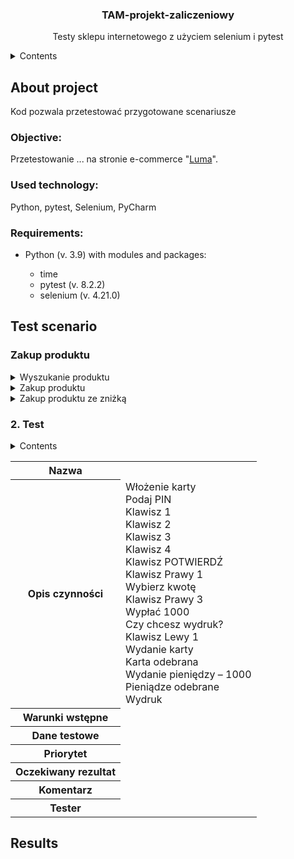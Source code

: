 <h3 align="center">TAM-projekt-zaliczeniowy</h3>
<p align="center">Testy sklepu internetowego z użyciem selenium i pytest</p>


<details>
  <summary>Contents</summary>
  <ol>
    <li><a href="#About-project">About project</a>
      <ul>
        <li><a href="#Objective">Objective</a></li>
        <li><a href="#Used-technology">Used technology</a></li>
        <li><a href="#Requirements">Requirements</a></li>
      </ul>
    </li>
    <li><a href="#Test-scenario">Test scenario</a>
      <ul>
        <li><a href="#Zakup-produktu">Zakup produktu</a></li>
        <li><a href="#2.Test">2.Test</a></li>
      </ul>
    </li>
    <li><a href="#Results">Results</a></li>
  </ol>
</details>

## About project
Kod pozwala przetestować przygotowane scenariusze


### Objective:
Przetestowanie ... na stronie e-commerce "[Luma](https://magento.softwaretestingboard.com/)".


### Used technology:
Python, pytest, Selenium, PyCharm


### Requirements:
<ul>
  <li>Python (v. 3.9) with modules and packages: </li>
  <ul>
    <li>time</li>
    <li>pytest (v. 8.2.2)</li>
    <li>selenium (v. 4.21.0)</li>
  </ul>
</ul>


## Test scenario

### Zakup produktu
<details>
  <summary>Wyszukanie produktu</summary>
<table>
  <tr>
    <th>Nazwa</th>
    <td>Wyszukanie produktu</td>
  </tr>
  <tr>
    <th>Opis czynności</th>
    <td>
      Wprowadzenie nazwy produktu do paska wyszkiwania <br>
      Zatwierdzenie wyszukiwania <br>
      Kliknięcie w nazwę na karcie produktu <br>
    </td>
  </tr>
  <tr>
    <th>Warunki wstępne</th>
    <td>Na stronie sklepu: https://magento.softwaretestingboard.com/ </td>
  </tr>
  <tr>
    <th>Dane testowe</th>
    <td>Nazwa produktu: "Rival Field Messenger"</td>
  </tr>
  <tr>
    <th>Priorytet</th>
    <td>Ważny</td>
  </tr>
  <tr>
    <th>Oczekiwany rezultat</th>
    <td>Strona produktu z nazwą produktu w tytule</td>
  </tr>
  <tr>
    <th>Komentarz</th>
    <td>Test zakończony pomyślnie.</td>
  </tr>
  <tr>
    <th>Tester</th>
    <td></td>
  </tr>
</table>
</details>


<details>
  <summary>Zakup produktu</summary>
<table>
  <tr>
    <th>Nazwa</th>
    <td>Zakup produktu</td>
  </tr>
  <tr>
    <th>Opis czynności</th>
    <td>
      Kiknięcie w przycisk "Add to Cart" <br>
      Kliknięcie w ikonę koszyka <br>
      Klinięcie w przycisk "Proceed to Checkout" <br>
      Uzupełnienie pól: email, first name, last name, telephone poprawnymi danymi <br>
      Wybranie z listy country: Poland <br>
      Wybranie z listy region pierwszej poprawnej opcji <br>
      Uzupełnienie pól: city, postcode, street poprawnymi danymi <br>
      Kliknięcie w przycisk "Next" <br>
      Kliknięcie w przycisk "Place Order"
    </td>
  </tr>
  <tr>
    <th>Warunki wstępne</th>
    <td>Na stronie produktu: https://magento.softwaretestingboard.com/rival-field-messenger.html </td>
  </tr>
  <tr>
    <th>Dane testowe</th>
    <td>
      email = "user@email.not" <br>
      f_name = "User" <br>
      l_name = "Name" <br>
      street = "Street" <br>
      city = "City" <br>
      zip_code = "12-345" <br>
      country = "PL" <br>
      phone = "123456789"
    </td>
  </tr>
  <tr>
    <th>Priorytet</th>
    <td>Ważny</td>
  </tr>
  <tr>
    <th>Oczekiwany rezultat</th>
    <td>Pojawi się informacja o zakupie produktu oraz numer zamówienia</td>
  </tr>
  <tr>
    <th>Komentarz</th>
    <td>Test zakończony pomyślnie. Czas oczekiwania na załadowanie się pewnych elementów może się zmieniać.</td>
  </tr>
  <tr>
    <th>Tester</th>
    <td></td>
  </tr>
</table>
</details>


<details>
  <summary>Zakup produktu ze zniżką</summary>
<table>
  <tr>
    <th>Nazwa</th>
    <td>Zakup produktu ze zniżką</td>
  </tr>
  <tr>
    <th>Opis czynności</th>
    <td>
      ...
    </td>
  </tr>
  <tr>
    <th>Warunki wstępne</th>
    <td></td>
  </tr>
  <tr>
    <th>Dane testowe</th>
    <td>
      ... dane użytkownika
      Kod promocyjny: "20poff"<br>
    </td>
  </tr>
  <tr>
    <th>Priorytet</th>
    <td></td>
  </tr>
  <tr>
    <th>Oczekiwany rezultat</th>
    <td></td>
  </tr>
  <tr>
    <th>Komentarz</th>
    <td></td>
  </tr>
  <tr>
    <th>Tester</th>
    <td></td>
  </tr>
</table>
</details>


### 2. Test
<details>
  <summary>Contents</summary>

</details>
<table>
  <tr>
    <th>Nazwa</th>
    <td></td>
  </tr>
  <tr>
    <th>Opis czynności</th>
    <td>
Włożenie karty<br>
Podaj PIN<br>
Klawisz 1<br>
Klawisz 2<br>
Klawisz 3<br>
Klawisz 4<br>
Klawisz POTWIERDŹ<br>
Klawisz Prawy 1<br>
Wybierz kwotę<br>
Klawisz Prawy 3<br>
Wypłać 1000<br>
Czy chcesz wydruk?<br>
Klawisz Lewy 1<br>
Wydanie karty<br>
Karta odebrana<br>
Wydanie pieniędzy – 1000<br>
Pieniądze odebrane<br>
Wydruk<br>
    </td>
  </tr>
  <tr>
    <th>Warunki wstępne</th>
    <td></td>
  </tr>
  <tr>
    <th>Dane testowe</th>
    <td></td>
  </tr>
  <tr>
    <th>Priorytet</th>
    <td></td>
  </tr>
  <tr>
    <th>Oczekiwany rezultat</th>
    <td></td>
  </tr>
  <tr>
    <th>Komentarz</th>
    <td></td>
  </tr>
  <tr>
    <th>Tester</th>
    <td></td>
  </tr>
</table>


## Results

